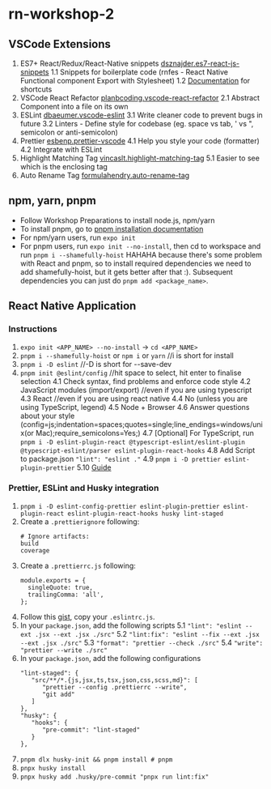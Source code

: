 # rn-workshop-2

## VSCode Extensions

1. ES7+ React/Redux/React-Native snippets [dsznajder.es7-react-js-snippets](https://marketplace.visualstudio.com/items?itemName=dsznajder.es7-react-js-snippets)
   1.1 Snippets for boilerplate code (rnfes - React Native Functional component Export with Stylesheet)
   1.2 [Documentation](https://github.com/dsznajder/vscode-react-javascript-snippets/blob/HEAD/docs/Snippets.md) for shortcuts
2. VSCode React Refactor [planbcoding.vscode-react-refactor](https://marketplace.visualstudio.com/items?itemName=planbcoding.vscode-react-refactor)
   2.1 Abstract Component into a file on its own
3. ESLint [dbaeumer.vscode-eslint](https://marketplace.visualstudio.com/items?itemName=dbaeumer.vscode-eslint)
   3.1 Write cleaner code to prevent bugs in future
   3.2 Linters - Define style for codebase (eg. space vs tab, ' vs ", semicolon or anti-semicolon)
4. Prettier [esbenp.prettier-vscode](https://marketplace.visualstudio.com/items?itemName=esbenp.prettier-vscode)
   4.1 Help you style your code (formatter)
   4.2 Integrate with ESLint
5. Highlight Matching Tag [vincaslt.highlight-matching-tag](https://marketplace.visualstudio.com/items?itemName=vincaslt.highlight-matching-tag)
   5.1 Easier to see which is the enclosing tag
6. Auto Rename Tag [formulahendry.auto-rename-tag](https://marketplace.visualstudio.com/items?itemName=formulahendry.auto-rename-tag)

## npm, yarn, pnpm

- Follow Workshop Preparations to install node.js, npm/yarn
- To install pnpm, go to [pnpm installation documentation](https://pnpm.io/installation)
- For npm/yarn users, run `expo init`
- For pnpm users, run `expo init --no-install`, then cd to workspace and run `pnpm i --shamefully-hoist` HAHAHA because there's some problem with React and pnpm, so to install required dependencies we need to add shamefully-hoist, but it gets better after that :). Subsequent dependencies you can just do `pnpm add <package_name>`.

## React Native Application

### Instructions

1. `expo init <APP_NAME> --no-install` -> `cd <APP_NAME>`
2. `pnpm i --shamefully-hoist` or `npm i` or `yarn` //i is short for install
3. `pnpm i -D eslint` //-D is short for --save-dev
4. `pnpm init @eslint/config` //hit space to select, hit enter to finalise selection
   4.1 Check syntax, find problems and enforce code style
   4.2 JavaScript modules (import/export) //even if you are using typescript
   4.3 React //even if you are using react native
   4.4 No (unless you are using TypeScript, legend)
   4.5 Node + Browser
   4.6 Answer questions about your style (config=js;indentation=spaces;quotes=single;line_endings=windows/unix(or Mac);require_semicolons=Yes;)
   4.7 [Optional] For TypeScript, run `pnpm i -D eslint-plugin-react @typescript-eslint/eslint-plugin @typescript-eslint/parser eslint-plugin-react-hooks`
   4.8 Add Script to package.json `"lint": "eslint ."`
   4.9 `pnpm i -D prettier eslint-plugin-prettier`
   5.10 [Guide](https://dev-yakuza.posstree.com/en/react-native/eslint-prettier-husky-lint-staged/)

### Prettier, ESLint and Husky integration

1. `pnpm i -D eslint-config-prettier eslint-plugin-prettier eslint-plugin-react eslint-plugin-react-hooks husky lint-staged`
2. Create a `.prettierignore` following:
   ```
   # Ignore artifacts:
   build
   coverage
   ```
3. Create a `.prettierrc.js` following:
   ```
   module.exports = {
     singleQuote: true,
     trailingComma: 'all',
   };
   ```
4. Follow this [gist](https://gist.github.com/MarcusTw/97a14cba79a604b2b18e58b474d31350), copy your `.eslintrc.js`.
5. In your `package.json`, add the following scripts
   5.1 `"lint": "eslint --ext .jsx --ext .jsx ./src"`
   5.2 `"lint:fix": "eslint --fix --ext .jsx --ext .jsx ./src"`
   5.3 `"format": "prettier --check ./src"`
   5.4 `"write": "prettier --write ./src"`
6. In your `package.json`, add the following configurations
   ```
   "lint-staged": {
      "src/**/*.{js,jsx,ts,tsx,json,css,scss,md}": [
         "prettier --config .prettierrc --write",
         "git add"
      ]
   },
   "husky": {
      "hooks": {
         "pre-commit": "lint-staged"
      }
   },
   ```
7. `pnpm dlx husky-init && pnpm install # pnpm`
8. `pnpx husky install`
9. `pnpx husky add .husky/pre-commit "pnpx run lint:fix"`
